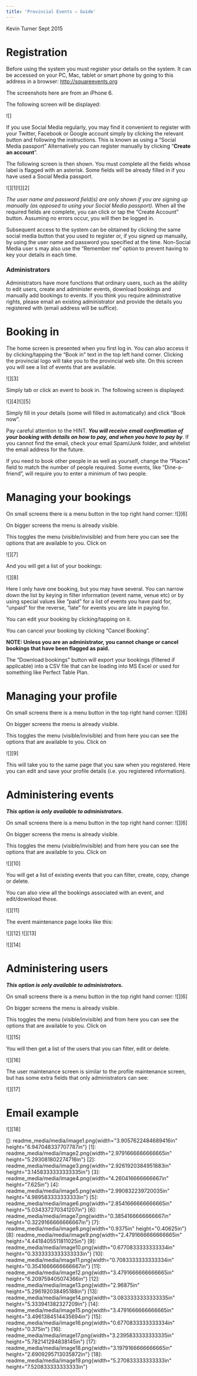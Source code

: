 ```yaml
---
title: 'Provincial Events – Guide'
---
```


Kevin Turner Sept 2015

Registration
============

Before using the system you must register your details on the system. It can be accessed on your PC, Mac, tablet or smart phone by going to this address in a browser: <http://squareevents.org>

The screenshots here are from an iPhone 6.

The following screen will be displayed:

![]

If you use Social Media regularly, you may find it convenient to register with your Twitter, Facebook or Google account simply by clicking the relevant button and following the instructions. This is known as using a “Social Media passport” Alternatively you can register manually by clicking “**Create an account**”.

The following screen is then shown. You must complete all the fields whose label is flagged with an asterisk. Some fields will be already filled in if you have used a Social Media passport.

![][1]![][2]

*The user name and password field(s) are only shown if you are signing up manually (as opposed to using your Social Media passport).* When all the required fields are complete, you can click or tap the “Create Account” button. Assuming no errors occur, you will then be logged in.

Subsequent access to the system can be obtained by clicking the same social media button that you used to register or, if you signed up manually, by using the user name and password you specified at the time. Non-Social Media user s may also use the “Remember me” option to prevent having to key your details in each time.

### Administrators

Administrators have more functions that ordinary users, such as the ability to edit users, create and administer events, download bookings and manually add bookings to events. If you think you require administrative rights, please email an existing administrator and provide the details you registered with (email address will be suffice).

Booking in
==========

The home screen is presented when you first log in. You can also access it by clicking/tapping the “Book in” text in the top left hand corner. Clicking the provincial logo will take you to the provincial web site. On this screen you will see a list of events that are available.

![][3]

Simply tab or click an event to book in. The following screen is displayed:

![][4]![][5]

Simply fill in your details (some will filled in automatically) and click “Book now”.

Pay careful attention to the HINT. ***You will receive email confirmation of your booking with details on how to pay, and when you have to pay by***. If you cannot find the email, check your email Spam/Junk folder, and whitelist the email address for the future.

If you need to book other people in as well as yourself, change the “Places” field to match the number of people required. Some events, like “Dine-a-friend”, will require you to enter a minimum of two people.

Managing your bookings
======================

On small screens there is a menu button in the top right hand corner: ![][6]

On bigger screens the menu is already visible.

This toggles the menu (visible/invisible) and from here you can see the options that are available to you. Click on

![][7]

And you will get a list of your bookings:

![][8]

Here I only have one booking, but you may have several. You can narrow down the list by keying in filter information (event name, venue etc) or by using special values like “paid” for a list of events you have paid for, “unpaid” for the reverse, “late” for events you are late in paying for.

You can edit your booking by clicking/tapping on it.

You can cancel your booking by clicking “Cancel Booking”.

**NOTE: Unless you are an administrator, you cannot change or cancel bookings that have been flagged as paid.**

The “Download bookings” button will export your bookings (filtered if applicable) into a CSV file that can be loading into MS Excel or used for something like Perfect Table Plan.

Managing your profile
=====================

On small screens there is a menu button in the top right hand corner: ![][6]

On bigger screens the menu is already visible.

This toggles the menu (visible/invisible) and from here you can see the options that are available to you. Click on

![][9]

This will take you to the same page that you saw when you registered. Here you can edit and save your profile details (i.e. you registered information).

Administering events
====================

***This option is only available to administrators.***

On small screens there is a menu button in the top right hand corner: ![][6]

On bigger screens the menu is already visible.

This toggles the menu (visible/invisible) and from here you can see the options that are available to you. Click on

![][10]

You will get a list of existing events that you can filter, create, copy, change or delete.

You can also view all the bookings associated with an event, and edit/download those.

![][11]

The event maintenance page looks like this:

![][12] ![][13]

![][14]

Administering users
===================

***This option is only available to administrators.***

On small screens there is a menu button in the top right hand corner: ![][6]

On bigger screens the menu is already visible.

This toggles the menu (visible/invisible) and from here you can see the options that are available to you. Click on

![][15]

You will then get a list of the users that you can filter, edit or delete.

![][16]

The user maintenance screen is similar to the profile maintenance screen, but has some extra fields that only administrators can see:

![][17]

Email example
=============

![][18]

  []: readme_media/media/image1.png{width="3.9057622484689416in" height="6.947048337707787in"}
  [1]: readme_media/media/image2.png{width="2.9791666666666665in" height="5.293081802274716in"}
  [2]: readme_media/media/image3.png{width="2.9261920384951883in" height="3.1458333333333335in"}
  [3]: readme_media/media/image4.png{width="4.260416666666667in" height="7.625in"}
  [4]: readme_media/media/image5.png{width="2.990832239720035in" height="4.989583333333333in"}
  [5]: readme_media/media/image6.png{width="2.8541666666666665in" height="5.034337270341207in"}
  [6]: readme_media/media/image7.png{width="0.3854166666666667in" height="0.3229166666666667in"}
  [7]: readme_media/media/image8.png{width="0.9375in" height="0.40625in"}
  [8]: readme_media/media/image9.png{width="2.4791666666666665in" height="4.4418405511811025in"}
  [9]: readme_media/media/image10.png{width="0.6770833333333334in" height="0.3333333333333333in"}
  [10]: readme_media/media/image11.png{width="0.7083333333333334in" height="0.3541666666666667in"}
  [11]: readme_media/media/image12.png{width="3.4791666666666665in" height="6.209759405074366in"}
  [12]: readme_media/media/image13.png{width="2.96875in" height="5.296192038495188in"}
  [13]: readme_media/media/image14.png{width="3.0833333333333335in" height="5.333941382327209in"}
  [14]: readme_media/media/image15.png{width="3.4791666666666665in" height="3.4961384514435694in"}
  [15]: readme_media/media/image16.png{width="0.6770833333333334in" height="0.375in"}
  [16]: readme_media/media/image17.png{width="3.2395833333333335in" height="5.782141294838145in"}
  [17]: readme_media/media/image18.png{width="3.1979166666666665in" height="2.6909295713035872in"}
  [18]: readme_media/media/image19.png{width="5.270833333333333in" height="7.520833333333333in"}
